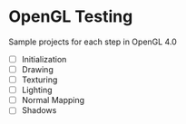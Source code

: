 # OpenGL Testing

Sample projects for each step in OpenGL 4.0

- [ ] Initialization
- [ ] Drawing
- [ ] Texturing
- [ ] Lighting
- [ ] Normal Mapping
- [ ] Shadows

